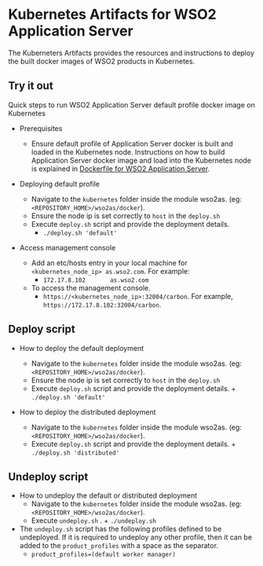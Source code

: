 # Kubernetes Artifacts for WSO2 Application Server #
The Kuberneters Artifacts provides the resources and instructions to deploy the built docker images of WSO2 products in Kubernetes.

## Try it out
Quick steps to run WSO2 Application Server default profile docker image on Kubernetes

* Prerequisites
    - Ensure default profile of Application Server docker is built and loaded in the Kubernetes node.
    Instructions on how to build Application Server docker image and load into the Kubernetes node is explained in [Dockerfile for WSO2 Application Server](https://github.com/wso2/kubernetes-artifacts/tree/master/wso2as/docker).

* Deploying default profile
    - Navigate to the `kubernetes` folder inside the module wso2as. (eg: `<REPOSITORY_HOME>/wso2as/docker`). 
    - Ensure the node ip is set correctly to `host` in the `deploy.sh`
    - Execute `deploy.sh` script and provide the deployment details.
        + `./deploy.sh 'default'`

* Access management console
    - Add an etc/hosts entry in your local machine for `<kubernetes_node_ip> as.wso2.com`. For example:
        + `172.17.8.102       as.wso2.com`
    - To access the management console.
        +  `https://<kubernetes_node_ip>:32004/carbon`. For example, `https://172.17.8.102:32004/carbon`.

## Deploy script

* How to deploy the default deployment
    - Navigate to the `kubernetes` folder inside the module wso2as. (eg: `<REPOSITORY_HOME>/wso2as/docker`).
    - Ensure the node ip is set correctly to `host` in the `deploy.sh`
    - Execute `deploy.sh` script and provide the deployment details.
          + `./deploy.sh 'default'`
          
* How to deploy the distributed deployment
    - Navigate to the `kubernetes` folder inside the module wso2as. (eg: `<REPOSITORY_HOME>/wso2as/docker`).
    - Execute `deploy.sh` script and provide the deployment details.
          + `./deploy.sh 'distributed'`
    
## Undeploy script

* How to undeploy the default or distributed deployment
    - Navigate to the `kubernetes` folder inside the module wso2as. (eg: `<REPOSITORY_HOME>/wso2as/docker`).
    - Execute `undeploy.sh` .
          + `./undeploy.sh`           
* The `undeploy.sh` script has the following profiles defined to be undeployed. If it is required to undeploy any other profile, then it can be added to the `product_profiles` with a space as the separator.
    - `product_profiles=(default worker manager)`
